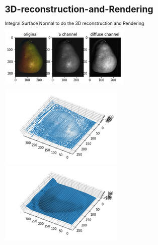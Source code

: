 # 3D-reconstruction-and-Rendering
Integral Surface Normal to do the 3D reconstruction and Rendering

![RGB image](./output_15_0.png?raw=true ("RGB image")) 

![Diffuse image](./output_22_2.png?raw=true ("Diffuse image")) ![Depth image](./output_22_4.png?raw=true ("Depth image"))
